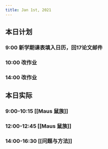 ```yaml
---
title: Jan 1st, 2021
---
```


## 本日计划
### 9:00 新学期课表填入日历，回17论文邮件
### 10:00 改作业
### 14:00 改作业
## 本日实际
### 9:00-10:15 [[Maus 鼠族]]
### 12:00-12:45 [[Maus 鼠族]]
### 14:00-16:30 [[问题与方法]]
### 
